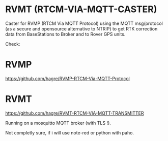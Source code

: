 # RVMT (RTCM-VIA-MQTT-CASTER)
Caster for RVMP (RTCM Via MQTT Protocol) using the MQTT msg/protocol (as a secure and opensource alternative to NTRIP) to get RTK correction data from BaseStations to Broker and to Rover GPS units.

Check:
# RVMP
https://github.com/hagre/RVMP-RTCM-Via-MQTT-Protocol

# RVMT
https://github.com/hagre/RVMT-RTCM-VIA-MQTT-TRANSMITTER

Running on a mosquitto MQTT broker (with TLS !).

Not completly sure, if i will use note-red or python with paho.
